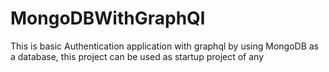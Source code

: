 # MongoDBWithGraphQl
This is basic Authentication application with graphql by using MongoDB as a database, this project can be used as startup project of any
